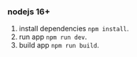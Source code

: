 ### nodejs 16+

1. install dependencies `npm install`.
2. run app `npm run dev`.
3. build app `npm run build`.


